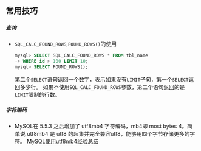 ## 常用技巧

##### 查询
* `SQL_CALC_FOUND_ROWS`,`FOUND_ROWS()`的使用

    ```sql
    mysql> SELECT SQL_CALC_FOUND_ROWS * FROM tbl_name
    -> WHERE id > 100 LIMIT 10;
    mysql> SELECT FOUND_ROWS();
    ```
    第二个`SELECT`语句返回一个数字，表示如果没有`LIMIT`子句，第一个`SELECT`返回多少行。
    如果不使用`SQL_CALC_FOUND_ROWS`参数，第二个语句返回的是`LIMIT`限制的行数。




##### 字符编码
* MySQL在 5.5.3 之后增加了 utf8mb4 字符编码，mb4即 most bytes 4。简单说 utf8mb4 是 utf8 的超集并完全兼容utf8，能够用四个字节存储更多的字符。
[MySQL使用utf8mb4经验总结](http://seanlook.com/2016/10/23/mysql-utf8mb4/)
